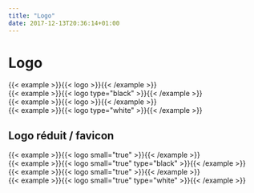 ```yaml
---
title: "Logo"
date: 2017-12-13T20:36:14+01:00
---
```


# Logo

<div class="logos">
    <div>
        <div>{{< example >}}{{< logo >}}{{< /example >}}</div>
        <div>{{< example >}}{{< logo type="black" >}}{{< /example >}}</div>
    </div>
    <div class="dark">
        <div>{{< example >}}{{< logo >}}{{< /example >}}</div>
        <div>{{< example >}}{{< logo type="white" >}}{{< /example >}}</div>
    </div>
</div>

## Logo réduit / favicon

<div class="logos">
    <div>
        <div>{{< example >}}{{< logo small="true" >}}{{< /example >}}</div>
        <div>{{< example >}}{{< logo small="true" type="black" >}}{{< /example >}}</div>
    </div>
    <div class="dark">
        <div>{{< example >}}{{< logo small="true" >}}{{< /example >}}</div>
        <div>{{< example >}}{{< logo small="true" type="white" >}}{{< /example >}}</div>
    </div>
</div>
